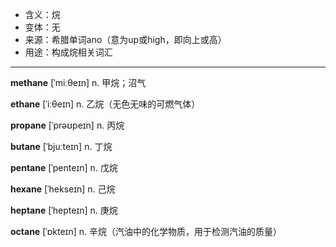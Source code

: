- <span class="definition">含义：烷</span>
- <span class="definition">变体：无</span>
- <span class="definition">来源：希腊单词ano（意为up或high，即向上或高）</span>
- <span class="definition">用途：构成烷相关词汇</span>

---

<span class="vocabulary">**methane**</span> [ˈmiːθeɪn] n. 甲烷；沼气

<span class="vocabulary">**ethane**</span> [ˈiːθeɪn] n. 乙烷（无色无味的可燃气体）

<span class="vocabulary">**propane**</span> [ˈprəʊpeɪn] n. 丙烷

<span class="vocabulary">**butane**</span> [ˈbjuːteɪn] n. 丁烷

<span class="vocabulary">**pentane**</span> [ˈpenteɪn] n. 戊烷

<span class="vocabulary">**hexane**</span> [ˈhekseɪn] n. 己烷

<span class="vocabulary">**heptane**</span> [ˈhepteɪn] n. 庚烷

<span class="vocabulary">**octane**</span> [ˈɒkteɪn] n. 辛烷（汽油中的化学物质，用于检测汽油的质量）